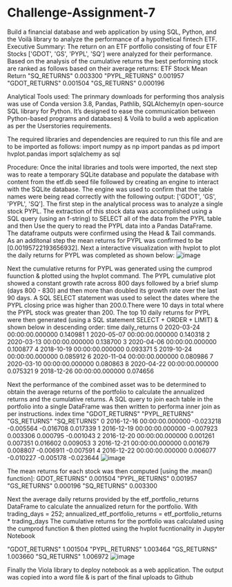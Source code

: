 # Challenge-Assignment-7
Build a financial database and web application by using SQL, Python, and the Voilà library to analyze the performance of a hypothetical fintech ETF.
Executive Summary:
The return on an ETF portfolio consisting of four ETF Stocks ['GDOT', 'GS', 'PYPL', 'SQ'] were analyzed for their performance. Based on the analysis of the cumulative returns the best performing stock are ranked as follows based on their average returns:
ETF Stock         Mean Return
"SQ_RETURNS"      0.003300
"PYPL_RETURNS"    0.001957
"GDOT_RETURNS"    0.001504
"GS_RETURNS"      0.000196

Analytical Tools used: The prinmary downloads for performing thos analysis was use of Conda version 3.8, Pandas, Pathlib, SQLAlchemy(n open-source SQL library for Python. It’s designed to ease the communication between Python-based programs and databases) & Voilà to build a web application as per the Userstories requirements.

The required libraries and dependencies are required to run this file and are to be imported as follows:
import numpy as np
import pandas as pd
import hvplot.pandas
import sqlalchemy as sql

Procedure: Once the inital libraries and tools were imported, the next step was to reate a temporary SQLite database and populate the database with content from the etf.db seed file followed by creating an engine to interact with the SQLite database. The engine was used to confirm that the table names were being read correctly with the following output: ['GDOT', 'GS', 'PYPL', 'SQ'].
The first step in the analytical process was to analyze a single stock PYPL. The extraction of this stock data was accomplished using a SQL query (using an f-string) to SELECT all of the data from the PYPL table and then Use the query to read the PYPL data into a Pandas DataFrame. The dataframe outputs were confirmed using the Head & Tail commands. As an additonal step the mean returns for PYPL was confirmed to be [0.00195722193656932]. Next a interactive visualization with hvplot to plot the daily returns for PYPL was completed as shown below:
![image](https://user-images.githubusercontent.com/85462153/128660738-8fa73f18-fda9-4aca-9a55-b33d18a91909.png)

Next the cumulative returns for PYPL was generated using the cumprod fuunction & plotted using the hvplot command. The PYPL cumulative plot showed a constant growth rate across 800 days followed by a brief slump (days 800 - 830) and then more than doubled its growth rate over the last 90 days.  A SQL SELECT statement was used to select the dates where the PYPL closing price was higher than 200.0.There were 10 days in total where the PYPL stock was greater than 200.  The top 10 daily returns for PYPL were then generated (using a SQL statement SELECT + ORDER + LIMIT) & shown below in descending order:
time	daily_returns
0	2020-03-24 00:00:00.000000	0.140981
1	2020-05-07 00:00:00.000000	0.140318
2	2020-03-13 00:00:00.000000	0.138700
3	2020-04-06 00:00:00.000000	0.100877
4	2018-10-19 00:00:00.000000	0.093371
5	2019-10-24 00:00:00.000000	0.085912
6	2020-11-04 00:00:00.000000	0.080986
7	2020-03-10 00:00:00.000000	0.080863
8	2020-04-22 00:00:00.000000	0.075321
9	2018-12-26 00:00:00.000000	0.074656

Next the performance of the combined asset was to be determined to obtain  the average returns of the portfolio to calculate the annualized returns and the cumulative returns. A SQL query to join each table in the portfolio into a single DataFrame was then written to performa inner join as per instructions.
index   time	"GDOT_RETURNS"	"PYPL_RETURNS"	"GS_RETURNS"	"SQ_RETURNS"
0	2016-12-16 00:00:00.000000	-0.023218	-0.005564	-0.016708	0.017339
1	2016-12-19 00:00:00.000000	-0.007923	0.003306	0.000795	-0.001043
2	2016-12-20 00:00:00.000000	0.001261	0.007351	0.016602	0.009053
3	2016-12-21 00:00:00.000000	0.001679	0.008807	-0.006911	-0.007591
4	2016-12-22 00:00:00.000000	0.006077	-0.010227	-0.005178	-0.023644
![image](https://user-images.githubusercontent.com/85462153/128660798-ef740709-7da5-400d-93e0-10838a4ab61b.png)

The mean returns for each stock was then computed [using the .mean() function]:
GDOT_RETURNS"    0.001504
"PYPL_RETURNS"    0.001957
"GS_RETURNS"      0.000196
"SQ_RETURNS"      0.003300

Next the average daily returns provided by the etf_portfolio_returns DataFrame to calculate the annualized return for the portfolio. 
With trading_days = 252; annualized_etf_portfolio_returns = etf_portfolio_returns * trading_days
The cumulative returns for the portfolio was calculated using the cumprod function & then plotted using the hvplot fucntionality in  Jupyter Notebook

"GDOT_RETURNS"    1.001504
"PYPL_RETURNS"    1.003464
"GS_RETURNS"      1.003660
"SQ_RETURNS"      1.006972
![image](https://user-images.githubusercontent.com/85462153/128660784-ee03a296-efa0-441f-89e8-303ef6099327.png)

Finally the Viola library to deploy notebook as a web application. The output was copied into a word file & is part of the final uploads to Github 
